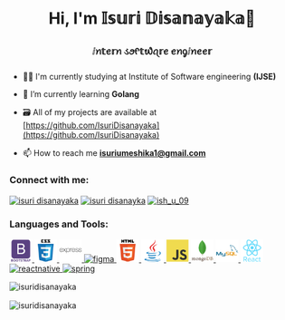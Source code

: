 <h1 align="center">Hi, I'm 𝕀𝕤𝕦𝕣𝕚 𝔻𝕚𝕤𝕒𝕟𝕒𝕪𝕒𝕜𝕒🙋</h1>
<h3 align="center">ⅈꪀ𝕥ꫀ𝕣ꪀ ડꪮᠻ𝕥᭙ꪖ𝕣ꫀ ꫀꪀᧁⅈꪀꫀꫀ𝕣</h3>

- 👩‍💻 I'm currently studying at Institute of Software engineering **(IJSE)**

- 🌱 I’m currently learning **Golang**

- 🗃️ All of my projects are available at [https://github.com/IsuriDisanayaka](https://github.com/IsuriDisanayaka)

- 📫 How to reach me **isuriumeshika1@gmail.com**

<h3 align="left">Connect with me:</h3>
<p align="left">
<a href="https://linkedin.com/in/isuri disanayaka" target="blank"><img align="center" src="https://raw.githubusercontent.com/rahuldkjain/github-profile-readme-generator/master/src/images/icons/Social/linked-in-alt.svg" alt="isuri disanayaka" height="30" width="40" /></a>
<a href="https://fb.com/isuri disanayka" target="blank"><img align="center" src="https://raw.githubusercontent.com/rahuldkjain/github-profile-readme-generator/master/src/images/icons/Social/facebook.svg" alt="isuri disanayka" height="30" width="40" /></a>
<a href="https://instagram.com/ish_u_09" target="blank"><img align="center" src="https://raw.githubusercontent.com/rahuldkjain/github-profile-readme-generator/master/src/images/icons/Social/instagram.svg" alt="ish_u_09" height="30" width="40" /></a>
</p>

<h3 align="left">Languages and Tools:</h3>
<p align="left"> <a href="https://getbootstrap.com" target="_blank"> <img src="https://raw.githubusercontent.com/devicons/devicon/master/icons/bootstrap/bootstrap-plain-wordmark.svg" alt="bootstrap" width="40" height="40"/> </a> <a href="https://www.w3schools.com/css/" target="_blank"> <img src="https://raw.githubusercontent.com/devicons/devicon/master/icons/css3/css3-original-wordmark.svg" alt="css3" width="40" height="40"/> </a> <a href="https://expressjs.com" target="_blank"> <img src="https://raw.githubusercontent.com/devicons/devicon/master/icons/express/express-original-wordmark.svg" alt="express" width="40" height="40"/> </a> <a href="https://www.figma.com/" target="_blank"> <img src="https://www.vectorlogo.zone/logos/figma/figma-icon.svg" alt="figma" width="40" height="40"/> </a> <a href="https://www.w3.org/html/" target="_blank"> <img src="https://raw.githubusercontent.com/devicons/devicon/master/icons/html5/html5-original-wordmark.svg" alt="html5" width="40" height="40"/> </a> <a href="https://www.java.com" target="_blank"> <img src="https://raw.githubusercontent.com/devicons/devicon/master/icons/java/java-original.svg" alt="java" width="40" height="40"/> </a> <a href="https://developer.mozilla.org/en-US/docs/Web/JavaScript" target="_blank"> <img src="https://raw.githubusercontent.com/devicons/devicon/master/icons/javascript/javascript-original.svg" alt="javascript" width="40" height="40"/> </a> <a href="https://www.mongodb.com/" target="_blank"> <img src="https://raw.githubusercontent.com/devicons/devicon/master/icons/mongodb/mongodb-original-wordmark.svg" alt="mongodb" width="40" height="40"/> </a> <a href="https://www.mysql.com/" target="_blank"> <img src="https://raw.githubusercontent.com/devicons/devicon/master/icons/mysql/mysql-original-wordmark.svg" alt="mysql" width="40" height="40"/> </a> <a href="https://reactjs.org/" target="_blank"> <img src="https://raw.githubusercontent.com/devicons/devicon/master/icons/react/react-original-wordmark.svg" alt="react" width="40" height="40"/> </a> <a href="https://reactnative.dev/" target="_blank"> <img src="https://reactnative.dev/img/header_logo.svg" alt="reactnative" width="40" height="40"/> </a> <a href="https://spring.io/" target="_blank"> <img src="https://www.vectorlogo.zone/logos/springio/springio-icon.svg" alt="spring" width="40" height="40"/> </a> </p>

<p><img align="center" src="https://github-readme-stats.vercel.app/api/top-langs?username=isuridisanayaka&show_icons=true&locale=en&layout=compact" alt="isuridisanayaka" /></p>

<p><img align="center" src="https://github-readme-streak-stats.herokuapp.com/?user=isuridisanayaka&" alt="isuridisanayaka" /></p>
